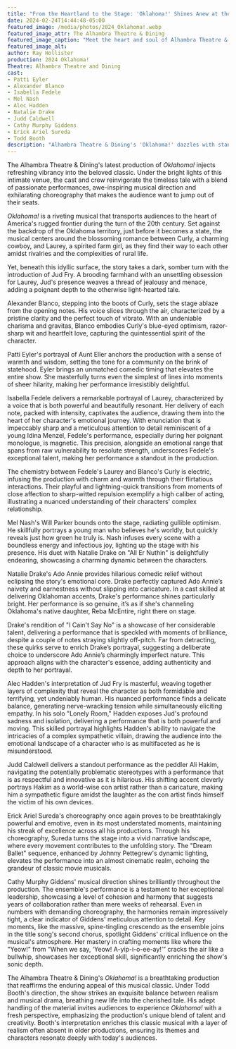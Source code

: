 ```yaml
---
title: "From the Heartland to the Stage: 'Oklahoma!' Shines Anew at the Alhambra Theatre & Dining"
date: 2024-02-24T14:44:48-05:00
featured_image: /media/photos/2024_Oklahoma!.webp
featured_image_attr: The Alhambra Theatre & Dining
featured_image_caption: "Meet the heart and soul of Alhambra Theatre & Dining's 'Oklahoma!': Alexander Blanco and Isabella Fedele as the iconic lovers Curly and Laurey, Patti Eyler's wisdom-filled Aunt Eller, Alec Hadden's brooding Jud Fry, Natalie Drake's vivacious Ado Annie, and Mel Nash's optimistically naive Will Parker."
featured_image_alt: 
author: Ray Hollister
production: 2024 Oklahoma!
Theatre: Alhambra Theatre and Dining
cast: 
- Patti Eyler
- Alexander Blanco
- Isabella Fedele
- Mel Nash
- Alec Hadden
- Natalie Drake
- Judd Caldwell
- Cathy Murphy Giddens
- Erick Ariel Sureda
- Todd Booth
description: "Alhambra Theatre & Dining's 'Oklahoma!' dazzles with standout performances, innovative direction, and choreography that breathes new life into the beloved musical. Dive into our review to explore the highs and nuanced improvements of this remarkable production."
---
```

The Alhambra Theatre & Dining's latest production of _Oklahoma!_ injects refreshing vibrancy into the beloved classic. Under the bright lights of this intimate venue, the cast and crew reinvigorate the timeless tale with a blend of passionate performances, awe-inspiring musical direction and exhilarating choreography that makes the audience want to jump out of their seats.

_Oklahoma!_ is a riveting musical that transports audiences to the heart of America's rugged frontier during the turn of the 20th century. Set against the backdrop of the Oklahoma territory, just before it becomes a state, the musical centers around the blossoming romance between Curly, a charming cowboy, and Laurey, a spirited farm girl, as they find their way to each other amidst rivalries and the complexities of rural life.

Yet, beneath this idyllic surface, the story takes a dark, somber turn with the introduction of Jud Fry. A brooding farmhand with an unsettling obsession for Laurey, Jud's presence weaves a thread of jealousy and menace, adding a poignant depth to the otherwise light-hearted tale. 

Alexander Blanco, stepping into the boots of Curly, sets the stage ablaze from the opening notes. His voice slices through the air, characterized by a pristine clarity and the perfect touch of vibrato. With an undeniable charisma and gravitas, Blanco embodies Curly's blue-eyed optimism, razor-sharp wit and heartfelt love, capturing the quintessential spirit of the character.

Patti Eyler's portrayal of Aunt Eller anchors the production with a sense of warmth and wisdom, setting the tone for a community on the brink of statehood. Eyler brings an unmatched comedic timing that elevates the entire show. She masterfully turns even the simplest of lines into moments of sheer hilarity, making her performance irresistibly delightful.

Isabella Fedele delivers a remarkable portrayal of Laurey, characterized by a voice that is both powerful and beautifully resonant. Her delivery of each note, packed with intensity, captivates the audience, drawing them into the heart of her character's emotional journey. With enunciation that is impeccably sharp and a meticulous attention to detail reminiscent of a young Idina Menzel, Fedele's performance, especially during her poignant monologue, is magnetic. This precision, alongside an emotional range that spans from raw vulnerability to resolute strength, underscores Fedele's exceptional talent, making her performance a standout in the production.

The chemistry between Fedele's Laurey and Blanco's Curly is electric, infusing the production with charm and warmth through their flirtatious interactions. Their playful and lightning-quick transitions from moments of close affection to sharp-witted repulsion exemplify a high caliber of acting, illustrating a nuanced understanding of their characters' complex relationship.

Mel Nash's Will Parker bounds onto the stage, radiating gullible optimism. He skillfully portrays a young man who believes he's worldly, but quickly reveals just how green he truly is. Nash infuses every scene with a boundless energy and infectious joy, lighting up the stage with his presence. His duet with Natalie Drake on "All Er Nuthin" is delightfully endearing, showcasing a charming dynamic between the characters.

Natalie Drake's Ado Annie provides hilarious comedic relief without eclipsing the story's emotional core. Drake perfectly captured Ado Annie’s naivety and earnestness without slipping into caricature. In a cast skilled at delivering Oklahoman accents, Drake's performance shines particularly bright. Her performance is so genuine, it’s as if she's channeling Oklahoma's native daughter, Reba McEntire, right there on stage.

Drake's rendition of "I Cain't Say No" is a showcase of her considerable talent, delivering a performance that is speckled with moments of brilliance, despite a couple of notes straying slightly off-pitch. Far from detracting, these quirks serve to enrich Drake’s portrayal, suggesting a deliberate choice to underscore Ado Annie’s charmingly imperfect nature. This approach aligns with the character's essence, adding authenticity and depth to her portrayal.

Alec Hadden's interpretation of Jud Fry is masterful, weaving together layers of complexity that reveal the character as both formidable and terrifying, yet undeniably human. His nuanced performance finds a delicate balance, generating nerve-wracking tension while simultaneously eliciting empathy. In his solo "Lonely Room," Hadden exposes Jud's profound sadness and isolation, delivering a performance that is both powerful and moving. This skilled portrayal highlights Hadden's ability to navigate the intricacies of a complex sympathetic villain, drawing the audience into the emotional landscape of a character who is as multifaceted as he is misunderstood.

Judd Caldwell delivers a standout performance as the peddler Ali Hakim, navigating the potentially problematic stereotypes with a performance that is as respectful and innovative as it is hilarious. His shifting accent cleverly portrays Hakim as a world-wise con artist rather than a caricature, making him a sympathetic figure amidst the laughter as the con artist finds himself the victim of his own devices.

Erick Ariel Sureda's choreography once again proves to be breathtakingly powerful and emotive, even in its most understated moments, maintaining his streak of excellence across all his productions. Through his choreography, Sureda turns the stage into a vivid narrative landscape, where every movement contributes to the unfolding story. The "Dream Ballet" sequence, enhanced by Johnny Pettegrew's dynamic lighting, elevates the performance into an almost cinematic realm, echoing the grandeur of classic movie musicals.

Cathy Murphy Giddens' musical direction shines brilliantly throughout the production. The ensemble's performance is a testament to her exceptional leadership, showcasing a level of cohesion and harmony that suggests years of collaboration rather than mere weeks of rehearsal. Even in numbers with demanding choreography, the harmonies remain impressively tight, a clear indicator of Giddens' meticulous attention to detail. Key moments, like the massive, spine-tingling crescendo as the ensemble joins in the title song's second chorus, spotlight Giddens' critical influence on the musical's atmosphere. Her mastery in crafting moments like where the "Yeow!" from “When we say, ‘Yeow! A-yip-i-o-ee-ay!’” cracks the air like a bullwhip, showcases her exceptional skill, significantly enriching the show's sonic depth.

The Alhambra Theatre & Dining's _Oklahoma!_ is a breathtaking production that reaffirms the enduring appeal of this musical classic. Under Todd Booth's direction, the show strikes an exquisite balance between realism and musical drama, breathing new life into the cherished tale. His adept handling of the material invites audiences to experience _Oklahoma!_ with a fresh perspective, emphasizing the production's unique blend of talent and creativity. Booth's interpretation enriches this classic musical with a layer of realism often absent in older productions, ensuring its themes and characters resonate deeply with today's audiences.